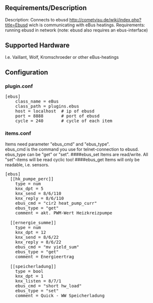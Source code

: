## Requirements/Description
Description:
Connects to ebusd http://cometvisu.de/wiki/index.php?title=Ebusd wich is communicating with eBus heatings.
Requirements:
running ebusd in network (note: ebusd also requires an ebus-interface)

## Supported Hardware
I.e. Vaillant, Wolf, Kromschroeder or other eBus-heatings

## Configuration
### plugin.conf

<pre>
[ebus]
    class_name = eBus
    class_path = plugins.ebus
    host = localhost  # ip of ebusd
    port = 8888       # port of ebusd
    cycle = 240       # cycle of each item
</pre>  
  
    

### items.conf
Items need parameter "ebus_cmd" and "ebus_type".  
ebus_cmd is the command you use for telnet-connection to ebusd.  
ebus_type can be "get" or "set".
####ebus_set
Items are read/write. All "set"-items will be read cyclic too!
####ebus_get
Items will only be readable, i.e. sensors.

<pre>
[ebus]
  [[hk_pumpe_perc]]
    type = num
    knx_dpt = 5
    knx_send = 8/6/110
    knx_reply = 8/6/110
    ebus_cmd = "cir2 heat_pump_curr"
    ebus_type = "get"
    comment = akt. PWM-Wert Heizkreizpumpe

  [[ernergie_summe]]
    type = num
    knx_dpt = 12
    knx_send = 8/6/22
    knx_reply = 8/6/22
    ebus_cmd = "mv yield_sum"
    ebus_type = "get"
    comment = Energieertrag
  
  [[speicherladung]]
    type = bool
    knx_dpt = 1
    knx_listen = 8/7/1
    ebus_cmd = "short hw_load"
    ebus_type = "set"
    comment = Quick - WW Speicherladung
</pre> 
